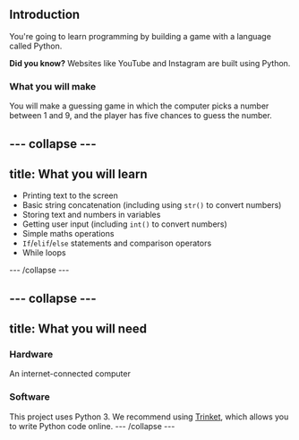## Introduction


You're going to learn programming by building a game with a language called Python.

**Did you know?** Websites like YouTube and Instagram are built using Python.

### What you will make

You will make a guessing game in which the computer picks a number between 1 and 9, and the player has five chances to guess the number.

<!-- <div class="trinket">
  <iframe allowtransparency="true" width="485" height="402" src="https://trinket.io/embed/python/9e104001e7?outputOnly=true&start=result" frameborder="0"></iframe>
</div> -->

--- collapse ---
---
title: What you will learn
---
+ Printing text to the screen
+ Basic string concatenation (including using `str()` to convert numbers)
+ Storing text and numbers in variables
+ Getting user input (including `int()` to convert numbers)
+ Simple maths operations
+ `If`/`elif`/`else` statements and comparison operators
+ While loops

--- /collapse ---

--- collapse ---
---
title: What you will need
---
### Hardware
An internet-connected computer
### Software
This project uses Python 3. We recommend using [Trinket](https://trinket.io/), which allows you to write Python code online. --- /collapse ---



